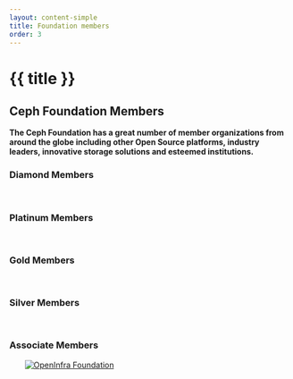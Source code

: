 ```yaml
---
layout: content-simple
title: Foundation members
order: 3
---
```


# {{ title }}

## Ceph Foundation Members

**The Ceph Foundation has a great number of member organizations from around the globe including other Open Source platforms, industry leaders, innovative storage solutions and esteemed institutions.**

### Diamond Members

<div class="grid grid--align-center grid--cols-2 md:grid--cols-3 md:w-3-4">
  <a href="https://www.45drives.com" rel="noreferrer noopener" target="_blank"><img alt="" loading="lazy" src="/assets/bitmaps/logo-45drives.png" /></a>
  <a href="https://bloomberg.com/" rel="noreferrer noopener" target="_blank"><img alt="" loading="lazy" src="/assets/bitmaps/logo-bloomberg.png" /></a>
  <a href="http://www.ibm.com/" rel="noreferrer noopener" target="_blank"><img alt="" loading="lazy" src="/assets/bitmaps/logo-ibm.png" /></a>
</div>

### Platinum Members

<div class="grid grid--align-center grid--cols-2 md:grid--cols-3 md:w-3-4">
  <a href="https://www.clyso.com/en/" rel="noreferrer noopener" target="_blank"><img alt="" loading="lazy" src="/assets/bitmaps/logo-clyso.png" /></a>
  <a href="https://www.westerndigital.com/" rel="noreferrer noopener" target="_blank"><img alt="" loading="lazy" src="/assets/bitmaps/western-digital-corporation.svg" /></a>
</div>

### Gold Members

<div class="grid grid--align-center grid--cols-2 md:grid--cols-3 md:w-3-4">
  <a href="http://www.42on.com/" rel="noreferrer noopener" target="_blank"><img alt="" loading="lazy" src="/assets/bitmaps/logo-42on.png" /></a>
  <a href="https://www.ovh.com/" rel="noreferrer noopener" target="_blank"><img alt="" loading="lazy" src="/assets/bitmaps/logo-ovh.png" /></a>
  <a href="https://samsung.com/" rel="noreferrer noopener" target="_blank"><img alt="" loading="lazy" src="/assets/bitmaps/logo-samsung.png" /></a>
</div>

### Silver Members

<div class="grid grid--align-center grid--cols-2 md:grid--cols-3 md:w-3-4">
  <a href="https://www.canonical.com/" rel="noreferrer noopener" target="_blank"><img alt="" loading="lazy" src="/assets/bitmaps/logo-ubuntu.png" /></a>  
  <a href="https://cloudferro.com/" rel="noreferrer noopener" target="_blank"><img alt="" loading="lazy" src="/assets/bitmaps/cloudferro-logo.svg" /></a>    
  <a href="http://www.croit.io/" rel="noreferrer noopener" target="_blank"><img alt="" loading="lazy" src="/assets/bitmaps/logo-croit.png" /></a>
  <a href="https://www.digitalocean.com/" rel="noreferrer noopener" target="_blank"><img alt="" loading="lazy" src="/assets/bitmaps/logo-digitalocean.png" /></a>
  <a href="http://www.intel.com/" rel="noreferrer noopener" target="_blank"><img alt="" loading="lazy" src="/assets/bitmaps/logo-intel.png" /></a>
  <a href="http://iss-integration.com/" rel="noreferrer noopener" target="_blank"><img alt="" loading="lazy" src="/assets/bitmaps/logo-intelligent-systems.png" /></a>
  <a href="https://www.osnexus.com/" rel="noreferrer noopener" target="_blank"><img alt="" loading="lazy" src="/assets/bitmaps/logo-osnexus.png" /></a>
  <a href="https://sonyinteractive.com/en/" rel="noreferrer noopener" target="_blank"><img alt="" loading="lazy" src="/assets/bitmaps/sony-interactive-entertainment-llc.svg" /></a>
</div>

### Associate Members

<div class="grid grid--align-center grid--cols-2 md:grid--cols-3 md:w-3-4">
  <a href="http://www.bu.com/" rel="noreferrer noopener" target="_blank"><img alt="" loading="lazy" src="/assets/bitmaps/logo-boston-university.png" /></a>
  <a href="https://home.cern/" rel="noreferrer noopener" target="_blank"><img alt="" loading="lazy" src="/assets/bitmaps/logo-cern.png" /></a>
  <a href="http://cross.ucsc.edu/" rel="noreferrer noopener" target="_blank"><img alt="" loading="lazy" src="/assets/bitmaps/logo-cross.png" /></a>
  <a href="https://www.rc.fas.harvard.edu/" rel="noreferrer noopener" target="_blank"><img alt="" loading="lazy" src="/assets/bitmaps/logo-fas.png" /></a>
  <a href="https://grnet.gr/" rel="noreferrer noopener" target="_blank"><img alt="" loading="lazy" src="/assets/bitmaps/logo-grnet.png" /></a>
  <a href="http://www.monash.edu/" rel="noreferrer noopener" target="_blank"><img alt="" loading="lazy" src="/assets/bitmaps/logo-monash.png" /></a>
  <a href="http://www.ska.ac.za/about/sarao/" rel="noreferrer noopener" target="_blank"><img alt="" loading="lazy" src="/assets/bitmaps/logo-sarao.png" /></a>
  <a href="https://openinfra.dev" rel="noreferrer noopener" target="_blank"><img alt="OpenInfra Foundation" loading="lazy" src="/assets/bitmaps/logo-openinfra.png" /></a>
  <a href="https://stfc.ukri.org/" rel="noreferrer noopener" target="_blank"><img alt="" loading="lazy" src="/assets/bitmaps/logo-science-and-technology-council.png" /></a>
  <a href="https://switch.ch/" rel="noreferrer noopener" target="_blank"><img alt="" loading="lazy" src="/assets/bitmaps/logo-switch.png" /></a>
  <a href="http://www.osris.org/" rel="noreferrer noopener" target="_blank"><img alt="" loading="lazy" src="/assets/bitmaps/logo-umich.png" /></a>
</div>
